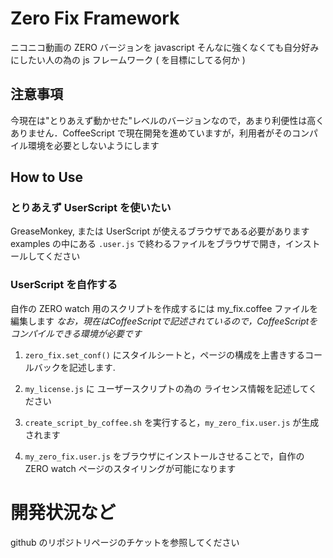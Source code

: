 # Zero Fix Framework
ニコニコ動画の ZERO バージョンを javascript そんなに強くなくても自分好みにしたい人の為の js フレームワーク ( を目標にしてる何か )

## 注意事項
今現在は"とりあえず動かせた"レベルのバージョンなので，あまり利便性は高くありません．CoffeeScript で現在開発を進めていますが，利用者がそのコンパイル環境を必要としないようにします

## How to Use

### とりあえず UserScript を使いたい
GreaseMonkey, または UserScript が使えるブラウザである必要があります
examples の中にある `.user.js` で終わるファイルをブラウザで開き，インストールしてください

### UserScript を自作する
自作の ZERO watch 用のスクリプトを作成するには my_fix.coffee ファイルを編集します
_なお，現在はCoffeeScriptで記述されているので，CoffeeScriptをコンパイルできる環境が必要です_

1. `zero_fix.set_conf()` にスタイルシートと，ページの構成を上書きするコールバックを記述します.

2. `my_license.js` に ユーザースクリプトの為の ライセンス情報を記述してください

3. `create_script_by_coffee.sh` を実行すると，`my_zero_fix.user.js` が生成されます
4. `my_zero_fix.user.js` をブラウザにインストールさせることで，自作の ZERO watch ページのスタイリングが可能になります

# 開発状況など
github のリポジトリページのチケットを参照してください
